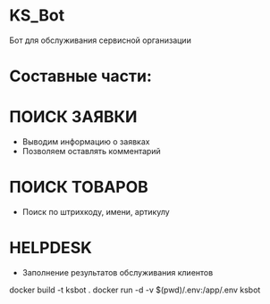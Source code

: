 # KS_Bot
Бот для обслуживания сервисной организации
# Составные части: 

# ПОИСК ЗАЯВКИ
- Выводим информацию о заявках
- Позволяем оставлять комментарий

# ПОИСК ТОВАРОВ
- Поиск по штрихкоду, имени, артикулу

# HELPDESK
- Заполнение результатов обслуживания клиентов

docker build -t ksbot .
docker run -d -v $(pwd)/.env:/app/.env ksbot